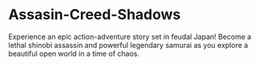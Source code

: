 # Assasin-Creed-Shadows
Experience an epic action-adventure story set in feudal Japan! Become a lethal shinobi assassin and powerful legendary samurai as you explore a beautiful open world in a time of chaos. 

